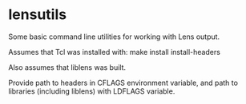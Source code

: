 # lensutils
Some basic command line utilities for working with Lens output.

Assumes that Tcl was installed with:
make install install-headers

Also assumes that liblens was built.

Provide path to headers in CFLAGS environment variable, and path to
libraries (including liblens) with LDFLAGS variable.
